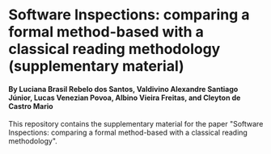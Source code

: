 # Software Inspections: comparing a formal method-based with a classical reading methodology (supplementary material)

#### By Luciana Brasil Rebelo dos Santos, Valdivino Alexandre Santiago Júnior, Lucas Venezian Povoa, Albino Vieira Freitas, and Cleyton de Castro Mario

This repository contains the supplementary material for the paper "Software Inspections: comparing a formal method-based 
with a classical reading methodology".
